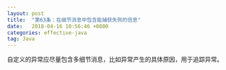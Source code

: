 ```yaml
---
layout: post
title:  "第63条：在细节消息中包含能捕获失败的信息"
date:   2018-04-16 10:56:46 +0800
categories: effective-java
tag: Java
---
```



自定义的异常应尽量包含多细节消息，比如异常产生的具体原因，用于追踪异常。